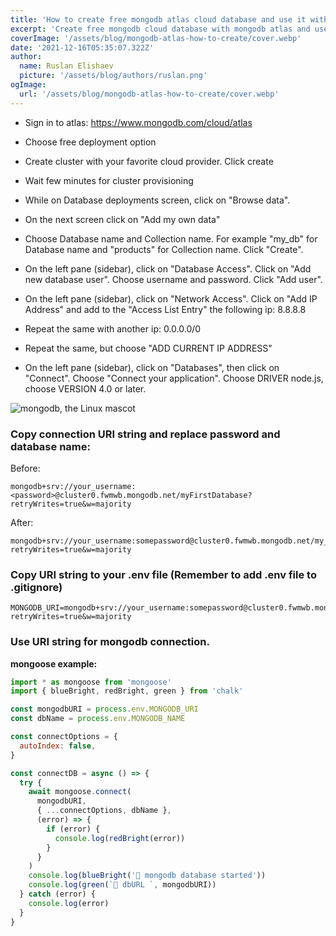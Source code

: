 ```yaml
---
title: 'How to create free mongodb atlas cloud database and use it with mongoose'
excerpt: 'Create free mongodb cloud database with mongodb atlas and use it in your react application'
coverImage: '/assets/blog/mongodb-atlas-how-to-create/cover.webp'
date: '2021-12-16T05:35:07.322Z'
author:
  name: Ruslan Elishaev
  picture: '/assets/blog/authors/ruslan.png'
ogImage:
  url: '/assets/blog/mongodb-atlas-how-to-create/cover.webp'
---
```



- Sign in to atlas:
  https://www.mongodb.com/cloud/atlas

- Choose free deployment option
- Create cluster with your favorite cloud provider. Click create
- Wait few minutes for cluster provisioning
- While on Database deployments screen, click on "Browse data".
- On the next screen click on "Add my own data"
- Choose Database name and Collection name. For example "my_db" for Database name and "products" for Collection name. Click "Create".
- On the left pane (sidebar), click on "Database Access". Click on "Add new database user". Choose username and password. Click "Add user".
- On the left pane (sidebar), click on "Network Access". Click on "Add IP Address" and add to the "Access List Entry" the following ip: 8.8.8.8
- Repeat the same with another ip: 0.0.0.0/0
- Repeat the same, but choose "ADD CURRENT IP ADDRESS"
- On the left pane (sidebar), click on "Databases", then click on "Connect". Choose "Connect your application". Choose DRIVER node.js, choose VERSION 4.0 or later.


![mongodb, the Linux mascot](/assets/blog/mongodb-atlas-how-to-create/mongodb-connnect.png)
### Copy connection URI string and replace password and database name:

Before:

```shell
mongodb+srv://your_username:<password>@cluster0.fwmwb.mongodb.net/myFirstDatabase?retryWrites=true&w=majority
```

After:

```shell
mongodb+srv://your_username:somepassword@cluster0.fwmwb.mongodb.net/my_db?retryWrites=true&w=majority
```

### Copy URI string to your .env file (Remember to add .env file to .gitignore)

```shell
MONGODB_URI=mongodb+srv://your_username:somepassword@cluster0.fwmwb.mongodb.net/my_db?retryWrites=true&w=majority
```

### Use URI string for mongodb connection.

**mongoose example:**

```javascript
import * as mongoose from 'mongoose'
import { blueBright, redBright, green } from 'chalk'

const mongodbURI = process.env.MONGODB_URI
const dbName = process.env.MONGODB_NAME

const connectOptions = {
  autoIndex: false,
}

const connectDB = async () => {
  try {
    await mongoose.connect(
      mongodbURI,
      { ...connectOptions, dbName },
      (error) => {
        if (error) {
          console.log(redBright(error))
        }
      }
    )
    console.log(blueBright('🐣 mongodb database started'))
    console.log(green(`🙉 dbURL `, mongodbURI))
  } catch (error) {
    console.log(error)
  }
}
```
